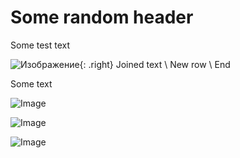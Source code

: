 # Some random header

Some test text

![Изображение](https://res.cloudinary.com/drpez49fp/image/upload/v1536956292/shooter_mode2.gif){: .right}
Joined text \\
New row \\
End

Some text

![Image](https://res.cloudinary.com/drpez49fp/image/upload/v1535045772/moreExperiments.gif)

![Image](https://res.cloudinary.com/drpez49fp/image/upload/v1535014213/quickbar.gif)

![Image](https://res.cloudinary.com/drpez49fp/image/upload/v1534137800/screen_2018.05.01_02-53-34.png)

